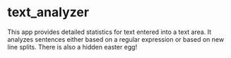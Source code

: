# text_analyzer

This app provides detailed statistics for text entered into a text area. It analyzes sentences
either based on a regular expression or based on new line splits. There is also a hidden easter
egg!
